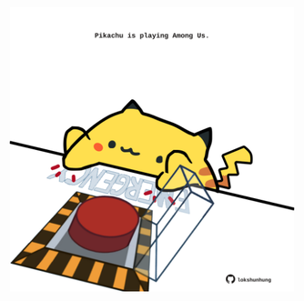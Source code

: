 <!-- built at 04/03/2023, 02:24:08 UTC -->
<p align="center">
  <img width="500" height="500" src="./ReadmeImage.svg">
</p>
